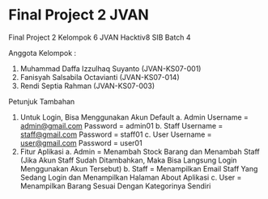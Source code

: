 # Final Project 2 JVAN

Final Project 2 Kelompok 6 JVAN Hacktiv8 SIB Batch 4

Anggota Kelompok :
1. Muhammad Daffa Izzulhaq Suyanto (JVAN-KS07-001)
2. Fanisyah Salsabila Octavianti (JVAN-KS07-014)
3. Rendi Septia Rahman (JVAN-KS07-003)

Petunjuk Tambahan
1. Untuk Login, Bisa Menggunakan Akun Default
   a. Admin
      Username = admin@gmail.com
      Password = admin01
   b. Staff
      Username = staff@gmail.com
      Password = staff01
   c. User
      Username = user@gmail.com
      Password = user01
2. Fitur Aplikasi
   a. Admin = Menambah Stock Barang dan Menambah Staff (Jika Akun Staff Sudah Ditambahkan, 
              Maka Bisa Langsung Login Menggunakan Akun Tersebut)
   b. Staff = Menampilkan Email Staff Yang Sedang Login dan Menampilkan Halaman About Aplikasi
   c. User = Menampilkan Barang Sesuai Dengan Kategorinya Sendiri
